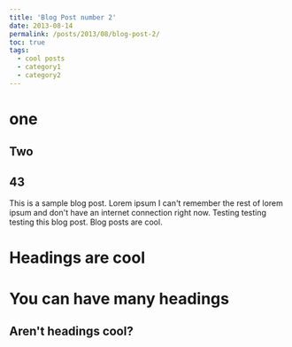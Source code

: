 ```yaml
---
title: 'Blog Post number 2'
date: 2013-08-14
permalink: /posts/2013/08/blog-post-2/
toc: true
tags:
  - cool posts
  - category1
  - category2
---
```


# one

## Two

## 43
This is a sample blog post. Lorem ipsum I can't remember the rest of lorem ipsum and don't have an internet connection right now. Testing testing testing this blog post. Blog posts are cool.

Headings are cool
======

You can have many headings
======

Aren't headings cool?
------